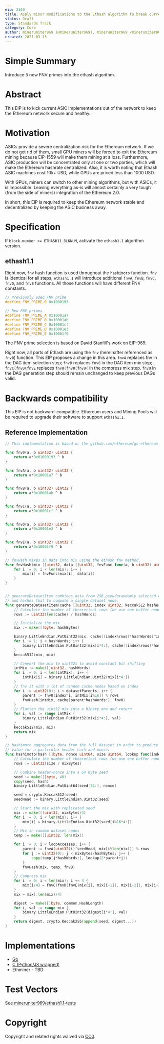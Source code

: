 ```yaml
---
eip: 3369
title: Apply minor modifications to the Ethash algorithm to break current ASIC implementations
status: Draft
type: Standards Track
category: Core
author: mineruniter969 (@mineruniter969), mineruniter969 <mineruniter969@tutanota.com>
created: 2021-03-13
---
```


# Simple Summary

Introduce 5 new FNV primes into the ethash algorithm.

# Abstract

This EIP is to kick current ASIC implementations out of the network to keep the Ethereum network secure and healthy.

# Motivation

ASICs provide a severe centralization risk for the Ethereum network. If we do not get rid of them, small GPU miners will be forced to exit the Ethereum mining because EIP-1559 will make them mining at a loss. Furthermore, ASIC production will be concentrated only at one or two parties, which will make the Ethereum hashrate centralized. Also, it is worth noting that Ethash ASIC machines cost 10k+ USD, while GPUs are priced less than 1000 USD.

With GPUs, miners can switch to other mining algorithms, but with ASICs, it is impossible. Leaving everything as-is will almost certainly a very tough (from the side of miners) integration of the Ethereum 2.0.

In short, this EIP is required to keep the Ethereum network stable and decentralized by keeping the ASIC business away.

# Specification

If `block.number >= ETHASH11_BLKNUM`, activate the `ethash1.1` algorithm version.

## ethash1.1

Right now, `fnv` hash function is used throughout the `hashimoto` function. `fnv` is identical for all steps, `ethash1.1` will introduce additional `fnvA`, `fnvB`, `fnvC`, `fnvD`, and `fnvE` functions. All those functions will have different FNV constants.

```c
// Previously used FNV prime
#define FNV_PRIME_0 0x1000193

// New FNV primes
#define FNV_PRIME_A 0x10001a7
#define FNV_PRIME_B 0x10001ab
#define FNV_PRIME_C 0x10001cf
#define FNV_PRIME_D 0x10001e3
#define FNV_PRIME_E 0x10001f9
```

The FNV prime selection is based on David Stanfill's work on EIP-969.

Right now, all parts of Ethash are using the `fnv` (hereinafter referenced as `fnv0`) function. This EIP proposes a change in this area. `fnvA` replaces fnv in the DAG item selection step; `fnvB` replaces `fnv0` in the DAG item mix step; `fnvC(fnvD(fnvE` replaces `fnv0(fnv0(fnv0(` in the compress mix step. `fnv0` in the DAG generation step should remain unchanged to keep previous DAGs valid.

# Backwards compatibility

This EIP is not backward-compatible. Ethereum users and Mining Pools will be required to upgrade their software to support `ethash1.1`.

## Reference Implementation

```go
// This implementation is based on the github.com/ethereum/go-ethereum code and is licensed under the Lesser GNU General Public License v3

func fnv0(a, b uint32) uint32 {
    return a*0x01000193 ^ b
}

func fnvA(a, b uint32) uint32 {
    return a*0x10001a7 ^ b
}

func fnvB(a, b uint32) uint32 {
    return a*0x10001ab ^ b
}

func fnvC(a, b uint32) uint32 {
    return a*0x10001cf ^ b
}

func fnvD(a, b uint32) uint32 {
    return a*0x10001e3 ^ b
}

func fnvE(a, b uint32) uint32 {
    return a*0x10001f9 ^ b
}

// fnvHash mixes in data into mix using the ethash fnv method.
func fnvHash(mix []uint32, data []uint32, fnvFunc func(a, b uint32) uint32) {
    for i := 0; i < len(mix); i++ {
        mix[i] = fnvFunc(mix[i], data[i])
    }
}


// generateDatasetItem combines data from 256 pseudorandomly selected cache nodes,
// and hashes that to compute a single dataset node.
func generateDatasetItem(cache []uint32, index uint32, keccak512 hasher) []byte {
    // Calculate the number of theoretical rows (we use one buffer nonetheless)
    rows := uint32(len(cache) / hashWords)

    // Initialize the mix
    mix := make([]byte, hashBytes)

    binary.LittleEndian.PutUint32(mix, cache[(index%rows)*hashWords]^index)
    for i := 1; i < hashWords; i++ {
        binary.LittleEndian.PutUint32(mix[i*4:], cache[(index%rows)*hashWords+uint32(i)])
    }
    keccak512(mix, mix)

    // Convert the mix to uint32s to avoid constant bit shifting
    intMix := make([]uint32, hashWords)
    for i := 0; i < len(intMix); i++ {
        intMix[i] = binary.LittleEndian.Uint32(mix[i*4:])
    }
    // fnv it with a lot of random cache nodes based on index
    for i := uint32(0); i < datasetParents; i++ {
        parent := fnv0(index^i, intMix[i%16]) % rows
        fnvHash(intMix, cache[parent*hashWords:], fnv0)
    }
    // Flatten the uint32 mix into a binary one and return
    for i, val := range intMix {
        binary.LittleEndian.PutUint32(mix[i*4:], val)
    }
    keccak512(mix, mix)
    return mix
}

// hashimoto aggregates data from the full dataset in order to produce our final
// value for a particular header hash and nonce.
func hashimoto(hash []byte, nonce uint64, size uint64, lookup func(index uint32) []uint32) ([]byte, []byte) {
    // Calculate the number of theoretical rows (we use one buffer nonetheless)
    rows := uint32(size / mixBytes)

    // Combine header+nonce into a 64 byte seed
    seed := make([]byte, 40)
    copy(seed, hash)
    binary.LittleEndian.PutUint64(seed[32:], nonce)

    seed = crypto.Keccak512(seed)
    seedHead := binary.LittleEndian.Uint32(seed)

    // Start the mix with replicated seed
    mix := make([]uint32, mixBytes/4)
    for i := 0; i < len(mix); i++ {
        mix[i] = binary.LittleEndian.Uint32(seed[i%16*4:])
    }
    // Mix in random dataset nodes
    temp := make([]uint32, len(mix))

    for i := 0; i < loopAccesses; i++ {
        parent := fnvA(uint32(i)^seedHead, mix[i%len(mix)]) % rows
        for j := uint32(0); j < mixBytes/hashBytes; j++ {
            copy(temp[j*hashWords:], lookup(2*parent+j))
        }
        fnvHash(mix, temp, fnvB)
    }
    // Compress mix
    for i := 0; i < len(mix); i += 4 {
        mix[i/4] = fnvC(fnvD(fnvE(mix[i], mix[i+1]), mix[i+2]), mix[i+3])
    }
    mix = mix[:len(mix)/4]

    digest := make([]byte, common.HashLength)
    for i, val := range mix {
        binary.LittleEndian.PutUint32(digest[i*4:], val)
    }
    return digest, crypto.Keccak256(append(seed, digest...))
}
```


# Implementations

- [Go](https://github.com/mineruniter969/ethash1.1-go)
- [C (Python/JS wrapped)](https://github.com/mineruniter969/ethash1.1-c)
- Ethminer - TBD

# Test Vectors

See [mineruniter969/ethash1.1-tests](https://github.com/mineruniter969/ethash1.1-tests)

# Copyright

Copyright and related rights waived via [CC0](https://creativecommons.org/publicdomain/zero/1.0/).
